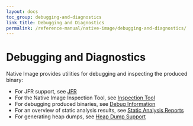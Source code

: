 ```yaml
---
layout: docs
toc_group: debugging-and-diagnostics
link_title: Debugging and Diagnostics
permalink: /reference-manual/native-image/debugging-and-diagnostics/
---
```


# Debugging and Diagnostics

Native Image provides utilities for debugging and inspecting the produced binary:
 - For JFR support, see [JFR](JFR.md)
 - For the Native Image Inspection Tool, see [Inspection Tool](InspectTool.md)
 - For debugging produced binaries, see [Debug Information](DebugInfo.md)
 - For an overview of static analysis results, see [Static Analysis Reports](StaticAnalysisReports.md)
 - For generating heap dumps, see [Heap Dump Support](NativeImageHeapdumpEnterprise.md)
